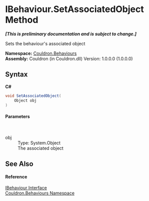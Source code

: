 # IBehaviour.SetAssociatedObject Method 
 _**\[This is preliminary documentation and is subject to change.\]**_

Sets the behaviour's associated object

**Namespace:**&nbsp;<a href="N_Couldron_Behaviours">Couldron.Behaviours</a><br />**Assembly:**&nbsp;Couldron (in Couldron.dll) Version: 1.0.0.0 (1.0.0.0)

## Syntax

**C#**<br />
``` C#
void SetAssociatedObject(
	Object obj
)
```


#### Parameters
&nbsp;<dl><dt>obj</dt><dd>Type: System.Object<br />The associated object</dd></dl>

## See Also


#### Reference
<a href="T_Couldron_Behaviours_IBehaviour">IBehaviour Interface</a><br /><a href="N_Couldron_Behaviours">Couldron.Behaviours Namespace</a><br />